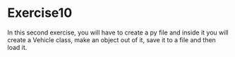 # Exercise10
In this second exercise, you will have to create a py file and inside it you will create a Vehicle class, make an object out of it, save it to a file and then load it.

